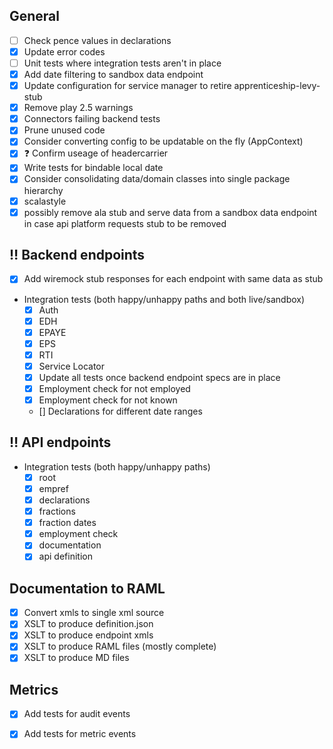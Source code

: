 
## General

- [ ] Check pence values in declarations
- [x] Update error codes
- [ ] Unit tests where integration tests aren't in place
- [x] Add date filtering to sandbox data endpoint
- [x] Update configuration for service manager to retire apprenticeship-levy-stub
- [x] Remove play 2.5 warnings
- [x] Connectors failing backend tests
- [x] Prune unused code
- [x] Consider converting config to be updatable on the fly (AppContext)
- [x] :question: Confirm useage of headercarrier
- [x] Write tests for bindable local date
- [x] Consider consolidating data/domain classes into single package hierarchy
- [x] scalastyle
- [x] possibly remove ala stub and serve data from a sandbox data endpoint in case api platform requests stub to be removed

## :bangbang: Backend endpoints
- [x] Add wiremock stub responses for each endpoint with same data as stub
- Integration tests (both happy/unhappy paths and both live/sandbox)
  - [x] Auth
  - [x] EDH
  - [x] EPAYE
  - [x] EPS
  - [x] RTI
  - [x] Service Locator
  - [x] Update all tests once backend endpoint specs are in place
  - [x] Employment check for not employed
  - [x] Employment check for not known
  - [] Declarations for different date ranges

## :bangbang: API endpoints
- Integration tests (both happy/unhappy paths)
  - [x] root
  - [x] empref
  - [x] declarations
  - [x] fractions
  - [x] fraction dates
  - [x] employment check
  - [x] documentation
  - [x] api definition

## Documentation to RAML
- [x] Convert xmls to single xml source
- [x] XSLT to produce definition.json
- [x] XSLT to produce endpoint xmls
- [x] XSLT to produce RAML files (mostly complete)
- [x] XSLT to produce MD files

## Metrics
- [x] Add tests for audit events
- [x] Add tests for metric events

